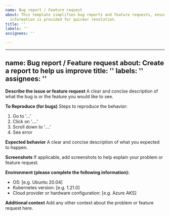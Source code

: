 ```yaml
---
name: Bug report / Feature request
about: This template simplifies bug reports and feature requests, ensuring all key
  information is provided for quicker resolution.
title: ''
labels: ''
assignees: ''

---
```


---
name: Bug report / Feature request
about: Create a report to help us improve
title: ''
labels: ''
assignees: ''
---

**Describe the issue or feature request**
A clear and concise description of what the bug is or the feature you would like to see.

**To Reproduce (for bugs)**
Steps to reproduce the behavior:
1. Go to '...'
2. Click on '....'
3. Scroll down to '....'
4. See error

**Expected behavior**
A clear and concise description of what you expected to happen.

**Screenshots**
If applicable, add screenshots to help explain your problem or feature request.

**Environment (please complete the following information):**
 - OS: [e.g. Ubuntu 20.04]
 - Kubernetes version: [e.g. 1.21.0]
 - Cloud provider or hardware configuration: [e.g. Azure AKS]

**Additional context**
Add any other context about the problem or feature request here.
